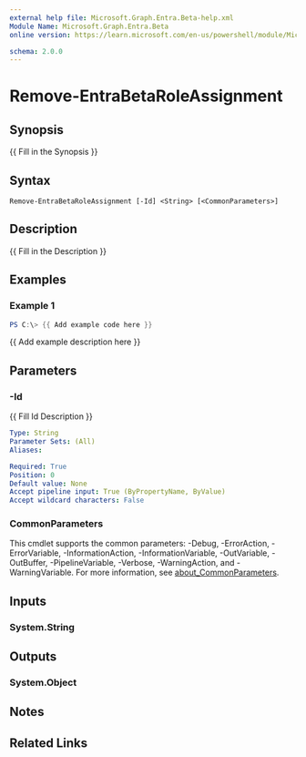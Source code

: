 ```yaml
---
external help file: Microsoft.Graph.Entra.Beta-help.xml
Module Name: Microsoft.Graph.Entra.Beta
online version: https://learn.microsoft.com/en-us/powershell/module/Microsoft.Graph.Entra.Beta/Remove-EntraBetaRoleAssignment

schema: 2.0.0
---
```


# Remove-EntraBetaRoleAssignment

## Synopsis
{{ Fill in the Synopsis }}

## Syntax

```
Remove-EntraBetaRoleAssignment [-Id] <String> [<CommonParameters>]
```

## Description
{{ Fill in the Description }}

## Examples

### Example 1
```powershell
PS C:\> {{ Add example code here }}
```

{{ Add example description here }}

## Parameters

### -Id
{{ Fill Id Description }}

```yaml
Type: String
Parameter Sets: (All)
Aliases:

Required: True
Position: 0
Default value: None
Accept pipeline input: True (ByPropertyName, ByValue)
Accept wildcard characters: False
```

### CommonParameters
This cmdlet supports the common parameters: -Debug, -ErrorAction, -ErrorVariable, -InformationAction, -InformationVariable, -OutVariable, -OutBuffer, -PipelineVariable, -Verbose, -WarningAction, and -WarningVariable. For more information, see [about_CommonParameters](https://go.microsoft.com/fwlink/?LinkID=113216).

## Inputs

### System.String

## Outputs

### System.Object
## Notes

## Related Links
